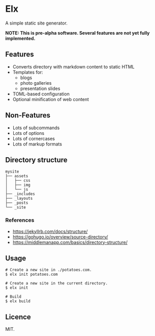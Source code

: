 # Elx

A simple static site generator.

**NOTE: This is pre-alpha software. Several
features are not yet fully implemented.**


## Features

- Converts directory with markdown content to static HTML
- Templates for:
    - blogs
    - photo galleries
    - presentation slides
- TOML-based configuration
- Optional minification of web content

## Non-Features

- Lots of subcommands
- Lots of options
- Lots of cornercases
- Lots of markup formats


## Directory structure

```
mysite
├── assets
│   ├── css
│   ├── img
│   └── js
├── _includes
├── _layouts
├── _posts
└── _site
```

### References

- https://jekyllrb.com/docs/structure/
- https://gohugo.io/overview/source-directory/
- https://middlemanapp.com/basics/directory-structure/


## Usage

```shell
# Create a new site in ./potatoes.com.
$ elx init potatoes.com

# Create a new site in the current directory.
$ elx init

# Build
$ elx build
```

## Licence

MIT.
